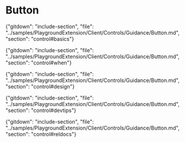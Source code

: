 ﻿# Button

{"gitdown": "include-section", "file": "../samples/PlaygroundExtension/Client/Controls/Guidance/Button.md", "section": "control#basics"}

<!-- EWINNER TODO get an IMAGE to embed here -->

<!-- EWINNER TODO get an SAMPLE CODE to embed here -->

{"gitdown": "include-section", "file": "../samples/PlaygroundExtension/Client/Controls/Guidance/Button.md", "section": "control#when"}

{"gitdown": "include-section", "file": "../samples/PlaygroundExtension/Client/Controls/Guidance/Button.md", "section": "control#design"}

{"gitdown": "include-section", "file": "../samples/PlaygroundExtension/Client/Controls/Guidance/Button.md", "section": "control#devtips"}

{"gitdown": "include-section", "file": "../samples/PlaygroundExtension/Client/Controls/Guidance/Button.md", "section": "control#reldocs"}
